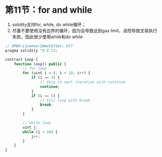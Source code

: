 # 第11节：for and while

1. solidity支持for, while, do while循环；
2. 尽量不要使用没有边界的循环，因为会导致达到gas limit，进而导致交易执行失败，因此很少使用while和do while

```js
// SPDX-License-Identifier: MIT
pragma solidity ^0.8.13;

contract Loop {
    function loop() public {
        // for loop
        for (uint i = 0; i < 10; i++) {
            if (i == 3) {
                // Skip to next iteration with continue
                continue;
            }
            if (i == 5) {
                // Exit loop with break
                break;
            }
        }

        // while loop
        uint j;
        while (j < 10) {
            j++;
        }
    }
}
```

